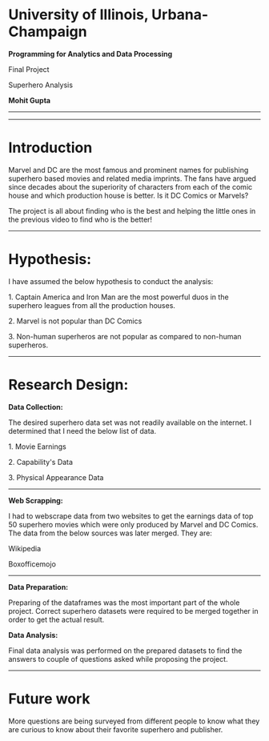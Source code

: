 
# University of Illinois, Urbana-Champaign



**Programming for Analytics and Data Processing**

Final Project

<p class="fragment" style = "fade">Superhero Analysis</p>

**Mohit Gupta**

---

<!-- .slide: data-background-iframe="https://www.youtube.com/embed/HtWuOYiKZKA" data-background-interactive -->

---

# Introduction



<p class="fade">Marvel and DC are the most famous and prominent names for publishing superhero based movies and related media imprints. The fans have argued since decades about the superiority of characters from each of the comic house and which production house is better. Is it DC Comics or Marvels? </p>

<p class="slide">The project is all about finding who is the best and helping the little ones in the previous video to find who is the better!</p>

---

# Hypothesis:

I have assumed the below hypothesis to conduct the analysis:

<p class="concave">1. Captain America and Iron Man are the most powerful duos in the superhero leagues from all the production houses.</p>
<p class="convex">2. Marvel is not popular than DC Comics</p>
<p class="zoom">3. Non-human superheros are not popular as compared to non-human superheros.</p>

---

# Research Design:

**Data Collection:**

The desired superhero data set was not readily available on the internet. I determined that I need the below list of data.
<p class="fragment">1. Movie Earnings</p>
<p class="fragment">2. Capability's Data </p>
<p class="fragment">3. Physical Appearance Data</p>

---

**Web Scrapping:**

I had to webscrape data from two websites to get the earnings data of top 50 superhero movies which were only produced by Marvel and DC Comics. The data from the below sources was later merged. They are:

<p class="fragment">Wikipedia</p>
<p class="fragment">Boxofficemojo</p>

---

**Data Preparation:**

Preparing of the dataframes was the most important part of the whole project. Correct superhero datasets were required to be merged together in order to get the actual result. 

**Data Analysis:**

Final data analysis was performed on the prepared datasets to find the answers to couple of questions asked while proposing the project.

---

# Future work

More questions are being surveyed from different people to know what they are curious to know about their favorite superhero and publisher.

